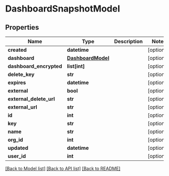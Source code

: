 # DashboardSnapshotModel

## Properties
Name | Type | Description | Notes
------------ | ------------- | ------------- | -------------
**created** | **datetime** |  | [optional] 
**dashboard** | [**DashboardModel**](DashboardModel.md) |  | [optional] 
**dashboard_encrypted** | **list[int]** |  | [optional] 
**delete_key** | **str** |  | [optional] 
**expires** | **datetime** |  | [optional] 
**external** | **bool** |  | [optional] 
**external_delete_url** | **str** |  | [optional] 
**external_url** | **str** |  | [optional] 
**id** | **int** |  | [optional] 
**key** | **str** |  | [optional] 
**name** | **str** |  | [optional] 
**org_id** | **int** |  | [optional] 
**updated** | **datetime** |  | [optional] 
**user_id** | **int** |  | [optional] 

[[Back to Model list]](../README.md#documentation-for-models) [[Back to API list]](../README.md#documentation-for-api-endpoints) [[Back to README]](../README.md)


